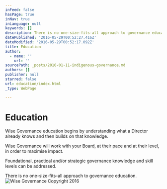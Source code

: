 ```yaml
---
inFeed: false
hasPage: true
inNav: true
inLanguage: null
keywords: []
description: There is no one-size-fits-all approach to governance education.
datePublished: '2016-05-29T00:52:27.416Z'
dateModified: '2016-05-29T00:52:17.092Z'
title: Education
author:
  - name: ''
    url: ''
sourcePath: _posts/2016-01-11-indigenous-governance.md
authors: []
publisher: null
starred: false
url: education/index.html
_type: WebPage

---
```

# Education

Wise Governance education begins by understanding what a Director already knows and then builds on that knowledge.

Wise Governance will work with your Board, at their pace and at their level, in order to maximise impact. 

Foundational, practical and/or strategic governance knowledge and skill levels can be addressed.

There is no one-size-fits-all approach to governance education.
![Wise Governance Copyright 2016](https://s3-us-west-2.amazonaws.com/the-grid-img/p/65d55185d0116052180e6041814cfccbecc0a07d.jpg)